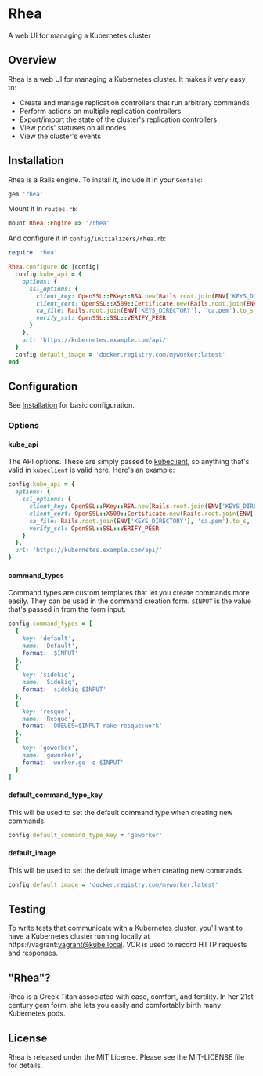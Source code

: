 Rhea
=====
A web UI for managing a Kubernetes cluster

Overview
--------

Rhea is a web UI for managing a Kubernetes cluster. It makes it very easy to:

* Create and manage replication controllers that run arbitrary commands
* Perform actions on multiple replication controllers
* Export/import the state of the cluster's replication controllers
* View pods' statuses on all nodes
* View the cluster's events

Installation
------------

Rhea is a Rails engine. To install it, include it in your `Gemfile`:

```ruby
gem 'rhea'
```

Mount it in `routes.rb`:

```ruby
mount Rhea::Engine => '/rhea'
```

And configure it in `config/initializers/rhea.rb`:

```ruby
require 'rhea'

Rhea.configure do |config|
  config.kube_api = {
    options: {
      ssl_options: {
        client_key: OpenSSL::PKey::RSA.new(Rails.root.join(ENV['KEYS_DIRECTORY'], 'apiserver-key.pem').read),
        client_cert: OpenSSL::X509::Certificate.new(Rails.root.join(ENV['KEYS_DIRECTORY'], 'apiserver.pem').read),
        ca_file: Rails.root.join(ENV['KEYS_DIRECTORY'], 'ca.pem').to_s,
        verify_ssl: OpenSSL::SSL::VERIFY_PEER
      }
    },
    url: 'https://kubernetes.example.com/api/'
  }
  config.default_image = 'docker.registry.com/myworker:latest'
end
```

Configuration
-------------

See [Installation](#installation) for basic configuration.

### Options

#### kube_api

The API options. These are simply passed to [kubeclient](https://github.com/abonas/kubeclient), so anything that's valid in `kubeclient` is valid here. Here's an example:

```ruby
config.kube_api = {
  options: {
    ssl_options: {
      client_key: OpenSSL::PKey::RSA.new(Rails.root.join(ENV['KEYS_DIRECTORY'], 'apiserver-key.pem').read),
      client_cert: OpenSSL::X509::Certificate.new(Rails.root.join(ENV['KEYS_DIRECTORY'], 'apiserver.pem').read),
      ca_file: Rails.root.join(ENV['KEYS_DIRECTORY'], 'ca.pem').to_s,
      verify_ssl: OpenSSL::SSL::VERIFY_PEER
    }
  },
  url: 'https://kubernetes.example.com/api/'
}
```

#### command_types

Command types are custom templates that let you create commands more easily. They can be used in the command creation form. `$INPUT` is the value that's passed in from the form input.

```ruby
config.command_types = [
  {
    key: 'default',
    name: 'Default',
    format: '$INPUT'
  },
  {
    key: 'sidekiq',
    name: 'Sidekiq',
    format: 'sidekiq $INPUT'
  },
  {
    key: 'resque',
    name: 'Resque',
    format: 'QUEUES=$INPUT rake resque:work'
  },
  {
    key: 'goworker',
    name: 'goworker',
    format: 'worker.go -q $INPUT'
  }
]
```

#### default_command_type_key

This will be used to set the default command type when creating new commands.

```ruby
config.default_command_type_key = 'goworker'
```

#### default_image

This will be used to set the default image when creating new commands.

```ruby
config.default_image = 'docker.registry.com/myworker:latest'
```

Testing
-------

To write tests that communicate with a Kubernetes cluster, you'll want to have a Kubernetes cluster running locally at https://vagrant:vagrant@kube.local. VCR is used to record HTTP requests and responses.

"Rhea"?
-------

Rhea is a Greek Titan associated with ease, comfort, and fertility. In her 21st century gem form, she lets you easily and comfortably birth many Kubernetes pods.

License
-------

Rhea is released under the MIT License. Please see the MIT-LICENSE file for details.
